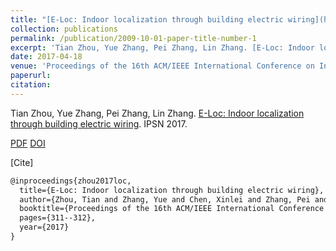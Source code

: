 ```yaml
---
title: "[E-Loc: Indoor localization through building electric wiring](https://dl.acm.org/doi/abs/10.1145/3055031.3055064)"
collection: publications
permalink: /publication/2009-10-01-paper-title-number-1
excerpt: 'Tian Zhou, Yue Zhang, Pei Zhang, Lin Zhang. [E-Loc: Indoor localization through building electric wiring](https://dl.acm.org/doi/abs/10.1145/3055031.3055064). IPSN 2017.'
date: 2017-04-18
venue: 'Proceedings of the 16th ACM/IEEE International Conference on Information Processing in Sensor Networks'
paperurl: 
citation: 
---
```

Tian Zhou, Yue Zhang, Pei Zhang, Lin Zhang. [E-Loc: Indoor localization through building electric wiring](https://dl.acm.org/doi/abs/10.1145/3055031.3055064). IPSN 2017.

[PDF](http://yzthu.github.io/files/2017_ipsn_poster.pdf) [DOI](diolink)

[Cite]
```markdown
@inproceedings{zhou2017loc,
  title={E-Loc: Indoor localization through building electric wiring},
  author={Zhou, Tian and Zhang, Yue and Chen, Xinlei and Zhang, Pei and Zhang, Lin},
  booktitle={Proceedings of the 16th ACM/IEEE International Conference on Information Processing in Sensor Networks},
  pages={311--312},
  year={2017}
}
```